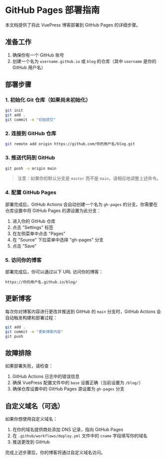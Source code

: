 # GitHub Pages 部署指南

本文档提供了将此 VuePress 博客部署到 GitHub Pages 的详细步骤。

## 准备工作

1. 确保你有一个 GitHub 账号
2. 创建一个名为 `username.github.io` 或 `blog` 的仓库（其中 `username` 是你的 GitHub 用户名）

## 部署步骤

### 1. 初始化 Git 仓库（如果尚未初始化）

```bash
git init
git add .
git commit -m "初始提交"
```

### 2. 连接到 GitHub 仓库

```bash
git remote add origin https://github.com/你的用户名/blog.git
```

### 3. 推送代码到 GitHub

```bash
git push -u origin main
```

> 注意：如果你的默认分支是 `master` 而不是 `main`，请相应地调整上述命令。

### 4. 配置 GitHub Pages

部署完成后，GitHub Actions 会自动创建一个名为 `gh-pages` 的分支。你需要在仓库设置中将 GitHub Pages 的源设置为此分支：

1. 进入你的 GitHub 仓库
2. 点击 "Settings" 标签
3. 在左侧菜单中点击 "Pages"
4. 在 "Source" 下拉菜单中选择 "gh-pages" 分支
5. 点击 "Save"

### 5. 访问你的博客

部署完成后，你可以通过以下 URL 访问你的博客：

```
https://你的用户名.github.io/blog/
```

## 更新博客

每次你对博客内容进行更改并推送到 GitHub 的 `main` 分支时，GitHub Actions 会自动触发构建和部署过程：

```bash
git add .
git commit -m "更新博客内容"
git push
```

## 故障排除

如果部署失败，请检查：

1. GitHub Actions 日志中的错误信息
2. 确保 VuePress 配置文件中的 `base` 设置正确（当前设置为 `/blog/`）
3. 确保仓库设置中的 GitHub Pages 源设置为 `gh-pages` 分支

## 自定义域名（可选）

如果你想使用自定义域名：

1. 在你的域名提供商处添加 DNS 记录，指向 GitHub Pages
2. 在 `.github/workflows/deploy.yml` 文件中的 `cname` 字段填写你的域名
3. 推送更改到 GitHub

完成上述步骤后，你的博客将通过自定义域名访问。